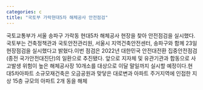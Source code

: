 ```yaml
---
categories: c
title: "국토부 가락현대5차 해체공사 안전점검"
---
```

국토교통부가 서울 송파구 가락동 현대5차 해체공사 현장을 찾아 안전점검을 실시했다. 국토부는 건축정책관과 국토안전관리원, 서울시 지역건축안전센터, 송파구와 함께 23일 현장점검을 실시했다고 밝혔다.이번 점검은 2022년 대한민국 안전대전환 집중안전점검(종전 국가안전대진단)의 일환으로 추진됐다. 앞으로 지자체 및 유관기관과 합동으로 사고발생 위험이 높은 해체공사장 10개소를 대상으로 이달 말일까지 실시할 예정이다.현대5차아파트 소규모재건축은 오금공원과 맞닿은 대로변과 아파트 주거지역에 인접한 지상 15층 규모의 아파트 2개 동을 해체